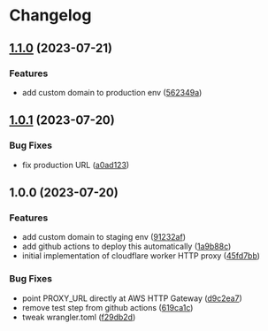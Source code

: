 # Changelog

## [1.1.0](https://github.com/web3-storage/access-proxy/compare/v1.0.1...v1.1.0) (2023-07-21)


### Features

* add custom domain to production env ([562349a](https://github.com/web3-storage/access-proxy/commit/562349a1105ac8760a9ce10849652f6d65486f83))

## [1.0.1](https://github.com/web3-storage/access-proxy/compare/v1.0.0...v1.0.1) (2023-07-20)


### Bug Fixes

* fix production URL ([a0ad123](https://github.com/web3-storage/access-proxy/commit/a0ad1233fea13c83de3e8a97b65ab1649197ba95))

## 1.0.0 (2023-07-20)


### Features

* add custom domain to staging env ([91232af](https://github.com/web3-storage/access-proxy/commit/91232af6c5950f197d253bf455a9dbbc94527577))
* add github actions to deploy this automatically ([1a9b88c](https://github.com/web3-storage/access-proxy/commit/1a9b88c05f3c7dac3aa68ddacdb6a6aad5a0b8d7))
* initial implementation of cloudflare worker HTTP proxy ([45fd7bb](https://github.com/web3-storage/access-proxy/commit/45fd7bbfc2ed39678032f29c9a62215b22e8a9b1))


### Bug Fixes

* point PROXY_URL directly at AWS HTTP Gateway ([d9c2ea7](https://github.com/web3-storage/access-proxy/commit/d9c2ea7a1b44845a104db9d01cfd84fb8ff86ccf))
* remove test step from github actions ([619ca1c](https://github.com/web3-storage/access-proxy/commit/619ca1ca7193fa15f8ae86c0a348f1a15c0a6355))
* tweak wrangler.toml ([f29db2d](https://github.com/web3-storage/access-proxy/commit/f29db2d307140f7389a7926526dfd360a8d60ca7))
